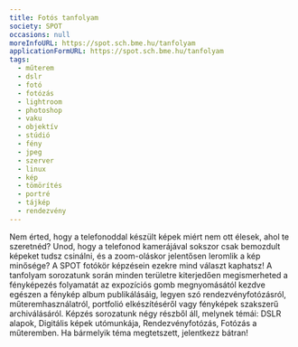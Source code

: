 ```yaml
---
title: Fotós tanfolyam
society: SPOT
occasions: null
moreInfoURL: https://spot.sch.bme.hu/tanfolyam
applicationFormURL: https://spot.sch.bme.hu/tanfolyam
tags:
  - műterem
  - dslr
  - fotó
  - fotózás
  - lightroom
  - photoshop
  - vaku
  - objektív
  - stúdió
  - fény
  - jpeg
  - szerver
  - linux
  - kép
  - tömörítés
  - portré
  - tájkép
  - rendezvény
---
```

Nem érted, hogy a telefonoddal készült képek miért nem ott élesek, ahol te szeretnéd? Unod, hogy a telefonod kamerájával sokszor csak bemozdult képeket tudsz csinálni, és a zoom-oláskor jelentősen leromlik a kép minősége? A SPOT fotókör képzésein ezekre mind választ kaphatsz! A tanfolyam sorozatunk során minden területre kiterjedően megismerheted a fényképezés folyamatát az expozíciós gomb megnyomásától kezdve egészen a fénykép album publikálásáig, legyen szó rendezvényfotózásról, műteremhasználatról, portfolió elkészítéséről vagy fényképek szakszerű archiválásáról. Képzés sorozatunk négy részből áll, melynek témái: DSLR alapok, Digitális képek utómunkája, Rendezvényfotózás, Fotózás a műteremben. Ha bármelyik téma megtetszett, jelentkezz bátran!
